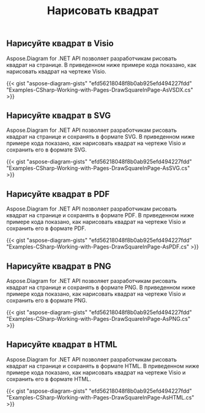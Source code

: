 ﻿---
title: Нарисовать квадрат
type: docs
weight: 50
url: /ru/net/drawing/draw-square
description: В этом разделе объясняется, как нарисовать квадрат на странице visio с помощью Aspose.Diagram. Поддержка использования C# для рисования квадрата и сохранения в форматах pdf, svg, html, image, xps и других форматах.
---
## **Нарисуйте квадрат в Visio**
Aspose.Diagram for .NET API позволяет разработчикам рисовать квадрат на странице. В приведенном ниже примере кода показано, как нарисовать квадрат на чертеже Visio.

{{< gist "aspose-diagram-gists" "efd56218048f8b0ab925efd494227fdd" "Examples-CSharp-Working-with-Pages-DrawSquareInPage-AsVSDX.cs" >}}

## **Нарисуйте квадрат в SVG**
Aspose.Diagram for .NET API позволяет разработчикам рисовать квадрат на странице и сохранять в формате SVG. В приведенном ниже примере кода показано, как нарисовать квадрат на чертеже Visio и сохранить его в формате SVG.

{{< gist "aspose-diagram-gists" "efd56218048f8b0ab925efd494227fdd" "Examples-CSharp-Working-with-Pages-DrawSquareInPage-AsSVG.cs" >}}

## **Нарисуйте квадрат в PDF**
Aspose.Diagram for .NET API позволяет разработчикам рисовать квадрат на странице и сохранять в формате PDF. В приведенном ниже примере кода показано, как нарисовать квадрат на чертеже Visio и сохранить его в формате PDF.

{{< gist "aspose-diagram-gists" "efd56218048f8b0ab925efd494227fdd" "Examples-CSharp-Working-with-Pages-DrawSquareInPage-AsPDF.cs" >}}

## **Нарисуйте квадрат в PNG**
Aspose.Diagram for .NET API позволяет разработчикам рисовать квадрат на странице и сохранять в формате PNG. В приведенном ниже примере кода показано, как нарисовать квадрат на чертеже Visio и сохранить его в формате PNG.

{{< gist "aspose-diagram-gists" "efd56218048f8b0ab925efd494227fdd" "Examples-CSharp-Working-with-Pages-DrawSquareInPage-AsPNG.cs" >}}

## **Нарисуйте квадрат в HTML**
Aspose.Diagram for .NET API позволяет разработчикам рисовать квадрат на странице и сохранять в формате HTML. В приведенном ниже примере кода показано, как нарисовать квадрат на чертеже Visio и сохранить его в формате HTML.

{{< gist "aspose-diagram-gists" "efd56218048f8b0ab925efd494227fdd" "Examples-CSharp-Working-with-Pages-DrawSquareInPage-AsHTML.cs" >}}
